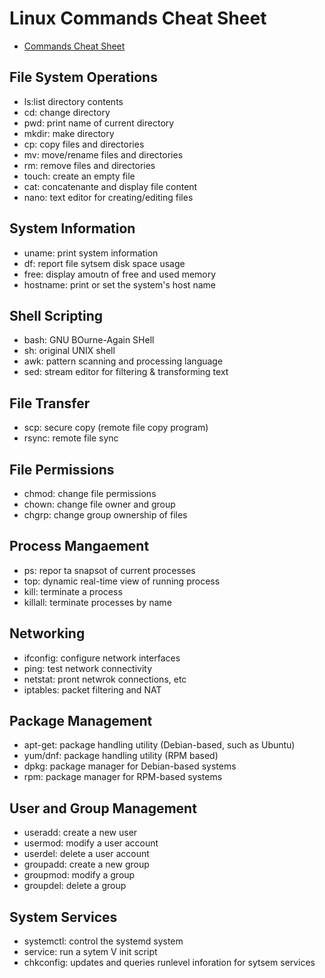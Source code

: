 # Linux Commands Cheat Sheet

- [Commands Cheat Sheet](./assets/commands_1719226816836.gif)


## File System Operations

- ls:list directory contents
- cd: change directory
- pwd: print name of current directory
- mkdir: make directory
- cp: copy files and directories
- mv: move/rename files and directories
- rm: remove files and directories
- touch: create an empty file
- cat: concatenante and display file content
- nano: text editor for creating/editing files

## System Information

- uname: print system information
- df: report file sytsem disk space usage
- free: display amoutn of free and used memory
- hostname: print or set the system's host name

## Shell Scripting

- bash: GNU BOurne-Again SHell
- sh: original UNIX shell
- awk: pattern scanning and processing language
- sed: stream editor for filtering & transforming text

## File Transfer

- scp: secure copy (remote file copy program)
- rsync: remote file sync

## File Permissions

- chmod: change file permissions
- chown: change file owner and group
- chgrp: change group ownership of files

## Process Mangaement

- ps: repor ta snapsot of current processes
- top: dynamic real-time view of running process
- kill: terminate a process
- killall: terminate processes by name

## Networking

- ifconfig: configure network interfaces
- ping: test network connectivity
- netstat: pront netwrok connections, etc
- iptables: packet filtering and NAT

## Package Management

- apt-get: package handling utility (Debian-based, such as Ubuntu)
- yum/dnf: package handling utility (RPM based)
- dpkg: package manager for Debian-based systems
- rpm: package manager for RPM-based systems

## User and Group Management

- useradd: create a new user
- usermod: modify a user account
- userdel: delete a user account
- groupadd: create a new group
- groupmod: modify a group
- groupdel: delete a group

## System Services

- systemctl: control the systemd system
- service: run a sytem V init script
- chkconfig: updates and queries runlevel inforation for sytsem services
